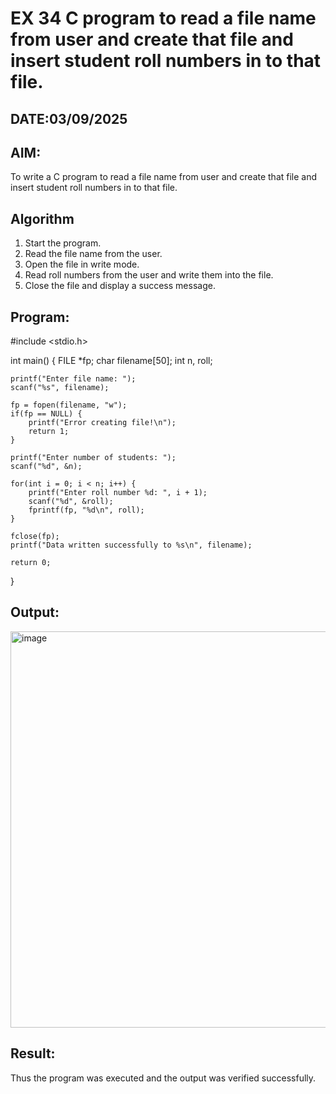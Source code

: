 # EX 34 C program to read a file name from user and create that file and insert student roll numbers in to that file.
## DATE:03/09/2025
## AIM:
To write a C program to read a file name from user and create that file and insert student roll numbers in to that file.

## Algorithm
1. Start the program.
2. Read the file name from the user.
3. Open the file in write mode.
4. Read roll numbers from the user and write them into the file. 
5. Close the file and display a success message.  

## Program:
#include <stdio.h>

int main() {
    FILE *fp;
    char filename[50];
    int n, roll;

    printf("Enter file name: ");
    scanf("%s", filename);

    fp = fopen(filename, "w");
    if(fp == NULL) {
        printf("Error creating file!\n");
        return 1;
    }

    printf("Enter number of students: ");
    scanf("%d", &n);

    for(int i = 0; i < n; i++) {
        printf("Enter roll number %d: ", i + 1);
        scanf("%d", &roll);
        fprintf(fp, "%d\n", roll);
    }

    fclose(fp);
    printf("Data written successfully to %s\n", filename);

    return 0;
}


## Output:

<img width="1374" height="634" alt="image" src="https://github.com/user-attachments/assets/458e5e9b-b462-491e-bc7f-9e994258cf30" />


## Result:
Thus the program was executed and the output was verified successfully.
